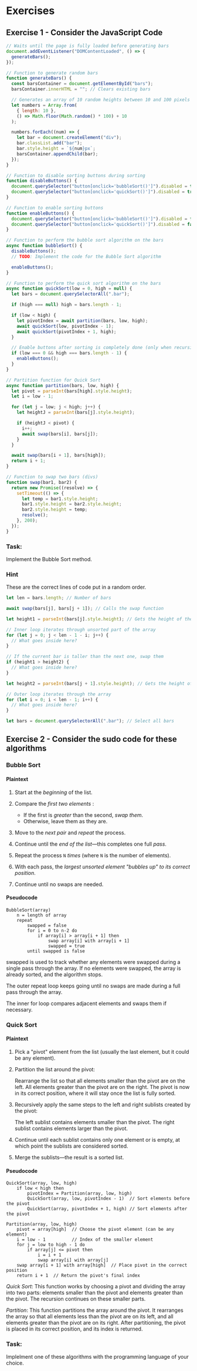 # Exercises

## Exercise 1 - Consider the JavaScript Code

```js
// Waits until the page is fully loaded before generating bars
document.addEventListener("DOMContentLoaded", () => {
  generateBars();
});

// Function to generate random bars
function generateBars() {
  const barsContainer = document.getElementById("bars");
  barsContainer.innerHTML = ""; // Clears existing bars

  // Generates an array of 10 random heights between 10 and 100 pixels
  let numbers = Array.from(
    { length: 10 },
    () => Math.floor(Math.random() * 100) + 10
  );

  numbers.forEach((num) => {
    let bar = document.createElement("div");
    bar.classList.add("bar");
    bar.style.height = `${num}px`;
    barsContainer.appendChild(bar);
  });
}

// Function to disable sorting buttons during sorting
function disableButtons() {
  document.querySelector("button[onclick='bubbleSort()']").disabled = true;
  document.querySelector("button[onclick='quickSort()']").disabled = true;
}

// Function to enable sorting buttons
function enableButtons() {
  document.querySelector("button[onclick='bubbleSort()']").disabled = false;
  document.querySelector("button[onclick='quickSort()']").disabled = false;
}

// Function to perform the bubble sort algorithm on the bars
async function bubbleSort() {
  disableButtons();
  // TODO: Implement the code for the Bubble Sort algorithm

  enableButtons();
}

// Function to perform the quick sort algorithm on the bars
async function quickSort(low = 0, high = null) {
  let bars = document.querySelectorAll(".bar");

  if (high === null) high = bars.length - 1;

  if (low < high) {
    let pivotIndex = await partition(bars, low, high);
    await quickSort(low, pivotIndex - 1);
    await quickSort(pivotIndex + 1, high);
  }

  // Enable buttons after sorting is completely done (only when recursion ends)
  if (low === 0 && high === bars.length - 1) {
    enableButtons();
  }
}

// Partition function for Quick Sort
async function partition(bars, low, high) {
  let pivot = parseInt(bars[high].style.height);
  let i = low - 1;

  for (let j = low; j < high; j++) {
    let heightJ = parseInt(bars[j].style.height);

    if (heightJ < pivot) {
      i++;
      await swap(bars[i], bars[j]);
    }
  }

  await swap(bars[i + 1], bars[high]);
  return i + 1;
}

// Function to swap two bars (divs)
function swap(bar1, bar2) {
  return new Promise((resolve) => {
    setTimeout(() => {
      let temp = bar1.style.height;
      bar1.style.height = bar2.style.height;
      bar2.style.height = temp;
      resolve();
    }, 200);
  });
}
```

### Task:

Implement the Bubble Sort method.

### Hint

These are the correct lines of code put in a random order.

```js
let len = bars.length; // Number of bars

await swap(bars[j], bars[j + 1]); // Calls the swap function

let height1 = parseInt(bars[j].style.height); // Gets the height of the first bar

// Inner loop iterates through unsorted part of the array
for (let j = 0; j < len - 1 - i; j++) {
  // What goes inside here?
}

// If the current bar is taller than the next one, swap them
if (height1 > height2) {
  // What goes inside here?
}

let height2 = parseInt(bars[j + 1].style.height); // Gets the height of the next bar

// Outer loop iterates through the array
for (let i = 0; i < len - 1; i++) {
  // What goes inside here?
}

let bars = document.querySelectorAll(".bar"); // Select all bars
```

## Exercise 2 - Consider the sudo code for these algorithms

### Bubble Sort

#### Plaintext

1. Start at the _beginning_ of the list.
2. Compare the _first two elements_ :

   - If the first is _greater_ than the second, _swap them_.
   - Otherwise, leave them as they are.

3. Move to the _next pair_ and _repeat_ the process.
4. Continue until the _end of the list_—this completes one full _pass_.
5. Repeat the process `N` _times_ (where `N` is the number of elements).
6. With each pass, the _largest unsorted element "bubbles up" to its correct position_.
7. Continue until no swaps are needed.

#### Pseudocode

```
BubbleSort(array)
    n = length of array
    repeat
        swapped = false
        for i = 0 to n-2 do
            if array[i] > array[i + 1] then
                swap array[i] with array[i + 1]
                swapped = true
        until swapped is false
```

swapped is used to track whether any elements were swapped during a single pass through the array. If no elements were swapped, the array is already sorted, and the algorithm stops.

The outer repeat loop keeps going until no swaps are made during a full pass through the array.

The inner for loop compares adjacent elements and swaps them if necessary.

### Quick Sort

#### Plaintext

1. Pick a "pivot" element from the list (usually the last element, but it could be any element).

2. Partition the list around the pivot:

   Rearrange the list so that all elements smaller than the pivot are on the left.
   All elements greater than the pivot are on the right.
   The pivot is now in its correct position, where it will stay once the list is fully sorted.

3. Recursively apply the same steps to the left and right sublists created by the pivot:

   The left sublist contains elements smaller than the pivot.
   The right sublist contains elements larger than the pivot.

4. Continue until each sublist contains only one element or is empty, at which point the sublists are considered sorted.

5. Merge the sublists—the result is a sorted list.

#### Pseudocode

```
QuickSort(array, low, high)
    if low < high then
        pivotIndex = Partition(array, low, high)
        QuickSort(array, low, pivotIndex - 1)  // Sort elements before the pivot
        QuickSort(array, pivotIndex + 1, high) // Sort elements after the pivot

Partition(array, low, high)
    pivot = array[high]  // Choose the pivot element (can be any element)
    i = low - 1          // Index of the smaller element
    for j = low to high - 1 do
        if array[j] <= pivot then
            i = i + 1
            swap array[i] with array[j]
    swap array[i + 1] with array[high]  // Place pivot in the correct position
    return i + 1  // Return the pivot's final index
```

_Quick Sort_: This function works by choosing a pivot and dividing the array into two parts: elements smaller than the pivot and elements greater than the pivot. The recursion continues on these smaller parts.

_Partition_: This function partitions the array around the pivot. It rearranges the array so that all elements less than the pivot are on its left, and all elements greater than the pivot are on its right. After partitioning, the pivot is placed in its correct position, and its index is returned.

### Task:

Implelment one of these algorithms with the programming language of your choice.
